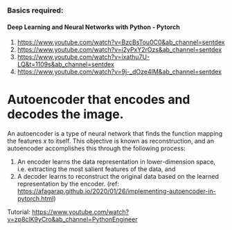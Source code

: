 ### Basics required:
#### Deep Learning and Neural Networks with Python - Pytorch

1. https://www.youtube.com/watch?v=BzcBsTou0C0&ab_channel=sentdex
2. https://www.youtube.com/watch?v=i2yPxY2rOzs&ab_channel=sentdex
3. https://www.youtube.com/watch?v=ixathu7U-LQ&t=1109s&ab_channel=sentdex
4. https://www.youtube.com/watch?v=9j-_dOze4IM&ab_channel=sentdex


# Autoencoder that encodes and decodes the image.
An autoencoder is a type of neural network that finds the function mapping the features *x* to itself. This objective is known as reconstruction, and an autoencoder accomplishes this through the following process: 
1. An encoder learns the data representation in lower-dimension space, i.e. extracting the most salient features of the data, and 
2. A decoder learns to reconstruct the original data based on the learned representation by the encoder. 
(ref: https://afagarap.github.io/2020/01/26/implementing-autoencoder-in-pytorch.html)

Tutorial: 
    https://www.youtube.com/watch?v=zp8clK9yCro&ab_channel=PythonEngineer